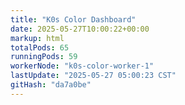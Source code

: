 ```yaml
---
title: "K0s Color Dashboard"
date: 2025-05-27T10:00:22+00:00
markup: html
totalPods: 65
runningPods: 59
workerNode: "k0s-color-worker-1"
lastUpdate: "2025-05-27 05:00:23 CST"
gitHash: "da7a0be"
---
```


<!-- This content is dynamically updated by the CronJob -->
<!-- The dashboard UI is rendered by Hugo templates and CSS/JS files -->
